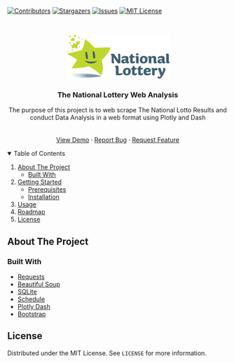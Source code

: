 [![Contributors][contributors-shield]][contributors-url]
[![Stargazers][stars-shield]][stars-url]
[![Issues][issues-shield]][issues-url]
[![MIT License][license-shield]][license-url]

<!-- PROJECT LOGO -->
<br />
<p align="center">
  <a href="https://www.lottery.ie/header-footer/_jcr_content/root/header/megamenu/logo.coreimg.png/1618127039813/megamenu-logo.png">
    <img src="images/logo.png" alt="Logo">
  </a>

  <h3 align="center">The National Lottery Web Analysis</h3>

  <p align="center">
    The purpose of this project is to web scrape The National Lotto Results and conduct Data Analysis in a web format using Plotly and Dash
    <br />
    <br />
    <br />
    <a href="https://github.com/Zaradin/Euromillions_Irish_Lotto_Web_Analysis">View Demo</a>
    ·
    <a href="https://github.com/Zaradin/Euromillions_Irish_Lotto_Web_Analysis/issues">Report Bug</a>
    ·
    <a href="https://github.com/Zaradin/Euromillions_Irish_Lotto_Web_Analysis/issues">Request Feature</a>
  </p>
</p>


<!-- TABLE OF CONTENTS -->
<details open="open">
  <summary>Table of Contents</summary>
  <ol>
    <li>
      <a href="#about-the-project">About The Project</a>
      <ul>
        <li><a href="#built-with">Built With</a></li>
      </ul>
    </li>
    <li>
      <a href="#getting-started">Getting Started</a>
      <ul>
        <li><a href="#prerequisites">Prerequisites</a></li>
        <li><a href="#installation">Installation</a></li>
      </ul>
    </li>
    <li><a href="#usage">Usage</a></li>
    <li><a href="#roadmap">Roadmap</a></li>
    <li><a href="#license">License</a></li>
  </ol>
</details>


<!-- ABOUT THE PROJECT -->
## About The Project

<!-- [![Product Name Screen Shot][product-screenshot]] -->

### Built With
* [Requests](https://docs.python-requests.org/en/master/)
* [Beautiful Soup](https://pypi.org/project/beautifulsoup4/)
* [SQLite](https://docs.python.org/3/library/sqlite3.html) 
* [Schedule](https://pypi.org/project/schedule/)
* [Plotly Dash](https://plotly.com/dash/)  
* [Bootstrap](https://getbootstrap.com)

<!-- LICENSE -->
## License

Distributed under the MIT License. See `LICENSE` for more information.

<!-- MARKDOWN LINKS & IMAGES -->

[contributors-shield]: https://img.shields.io/github/contributors/Zaradin/Euromillions_Irish_Lotto_Web_Analysis.svg?style=for-the-badge
[contributors-url]: https://github.com/Zaradin/Euromillions_Irish_Lotto_Web_Analysis/graphs/contributors
[forks-shield]: https://img.shields.io/github/forks/Zaradin/Euromillions_Irish_Lotto_Web_Analysis.svg?style=for-the-badge
[stars-shield]: https://img.shields.io/github/stars/Zaradin/Euromillions_Irish_Lotto_Web_Analysis.svg?style=for-the-badge
[stars-url]: https://github.com/Zaradin/Euromillions_Irish_Lotto_Web_Analysis/stargazers
[issues-shield]: https://img.shields.io/github/issues/Zaradin/Euromillions_Irish_Lotto_Web_Analysis.svg?style=for-the-badge
[issues-url]: https://github.com/Zaradin/Euromillions_Irish_Lotto_Web_Analysis/issues
[license-shield]: https://img.shields.io/github/license/Zaradin/Euromillions_Irish_Lotto_Web_Analysis.svg?style=for-the-badge&logo=appveyor
[license-url]: https://github.com/Zaradin/Euromillions_Irish_Lotto_Web_Analysis/blob/master/LICENSE.txt

[product-screenshot]: images/SCREENSHOT_OF_THE_WEB_PLOTLY_END_WHEN_FINISHED.png